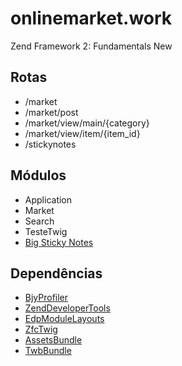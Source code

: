 # onlinemarket.work

Zend Framework 2: Fundamentals New


## Rotas

- /market
- /market/post
- /market/view/main/{category}
- /market/view/item/{item_id}
- /stickynotes


## Módulos

- Application
- Market
- Search
- TesteTwig
- [Big Sticky Notes](https://github.com/bigemployee/Big-Sticky-Notes)


## Dependências

- [BjyProfiler](https://github.com/bjyoungblood/BjyProfiler)
- [ZendDeveloperTools](https://github.com/zendframework/ZendDeveloperTools)
- [EdpModuleLayouts](https://github.com/EvanDotPro/EdpModuleLayouts)
- [ZfcTwig](https://github.com/ZF-Commons/ZfcTwig)
- [AssetsBundle](https://github.com/neilime/zf2-assets-bundle)
- [TwbBundle](https://github.com/neilime/zf2-twb-bundle)